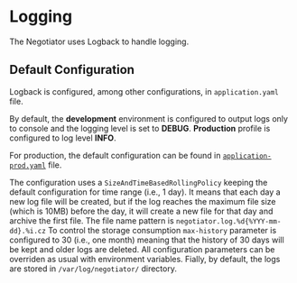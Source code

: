 # Logging

The Negotiator uses Logback to handle logging.

## Default Configuration

Logback is configured, among other configurations, in `application.yaml` file.

By default, the **development** environment is configured to output logs only to console and
the logging level is set to **DEBUG**.
**Production** profile is configured to log level **INFO**.

For production,
the default configuration can be found in [`application-prod.yaml`](../src/main/resources/application-prod.yaml) file.

The configuration uses a `SizeAndTimeBasedRollingPolicy` keeping the default configuration for time range (i.e., 1 day). 
It means that each day a new log file will be created, but if the log reaches the maximum file size (which is 10MB) before 
the day, it will create a new file for that day and archive the first file.
The file name pattern is `negotiator.log.%d{%YYY-mm-dd}.%i.cz`
To control the storage consumption `max-history` parameter is configured to 30 (i.e., one month) meaning that 
the history of 30 days will be kept and older logs are deleted.
All configuration parameters can be overriden as usual with environment variables.
Fially, by default, the logs are stored in `/var/log/negotiator/` directory. 

  

